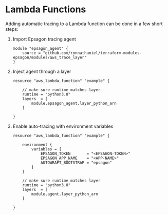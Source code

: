 

# Lambda Functions

Adding automatic tracing to a Lambda function can be done in a few short steps:

1) Import Epsagon tracing agent
    
       module "epsagon_agent" {
           source = "github.com/ronnathaniel/terraform-modules-epsagon/modules/aws_trace_layer"
       }
2) Inject agent through a layer

       resource "aws_lambda_function" "example" {
       
           // make sure runtime matches layer
           runtime = "python3.8"
           layers  = [
               module.epsagon_agent.layer_python_arn
           ]
       
       }
3) Enable auto-tracing with environment variables

       resource "aws_lambda_function" "example" {
       
           environment {
               variables = {
                   EPSAGON_TOKEN       = "<EPSAGON-TOKEN>"
                   EPSAGON_APP_NAME    = "<APP-NAME>"
                   AUTOWRAPT_BOOTSTRAP = "epsagon"
               }
           }
       
           // make sure runtime matches layer
           runtime = "python3.8"
           layers  = [
               module.agent.layer_python_arn
           ]
      
       }
       
##
